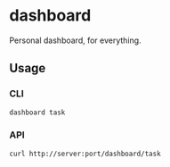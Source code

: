 # dashboard

Personal dashboard, for everything.

## Usage

### CLI

```bash
dashboard task
```

### API

```bash
curl http://server:port/dashboard/task
```
